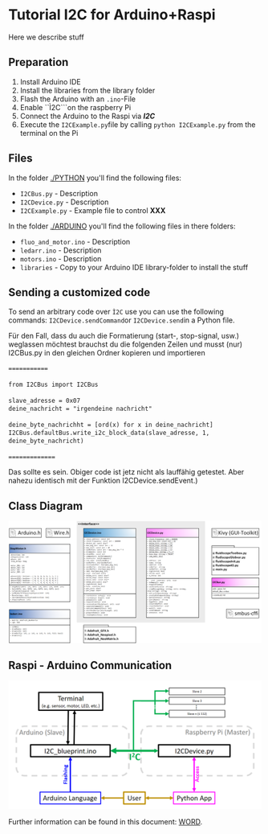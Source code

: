 # Tutorial I2C for Arduino+Raspi 

Here we describe stuff


## Preparation 
1. Install Arduino IDE 
2. Install the libraries from the library folder
3. Flash the Arduino with an ```.ino```-File
4. Enable ``Ì2C```on the raspberry Pi
5. Connect the Arduino to the Raspi via ***I2C***
6. Execute the ```I2CExample.py```file by calling ```python I2CExample.py``` from the terminal on the Pi

## Files 
In the folder [./PYTHON](./PYTHON) you'll find the following files:

- ```I2CBus.py``` - Description
- ```I2CDevice.py``` - Description
- ```I2CExample.py``` - Example file to control **XXX**

In the folder [./ARDUINO](./ARDUINO) you'll find the following files in there folders:

- ```fluo_and_motor.ino``` - Description
- ```ledarr.ino``` - Description
- ```motors.ino``` - Description
- ```libraries``` - Copy to your Arduino IDE library-folder  to install the stuff


## Sending a customized code 
To send an arbitrary code over ```Ì2C``` use you can use the following commands: ```I2CDevice.sendCommand```or ```I2CDevice.send```in a Python file. 

Für den Fall, dass du auch die Formatierung (start-, stop-signal, usw.) weglassen möchtest
brauchst du die folgenden Zeilen und musst (nur) I2CBus.py in den gleichen Ordner kopieren und importieren 

```
===========

from I2CBus import I2CBus

slave_adresse = 0x07
deine_nachricht = "irgendeine nachricht"
 
deine_byte_nachrichht = [ord(x) for x in deine_nachricht]
I2CBus.defaultBus.write_i2c_block_data(slave_adresse, 1, deine_byte_nachricht)

=============
```

Das sollte es sein. Obiger code ist jetz nicht als lauffähig getestet. Aber nahezu identisch mit der Funktion I2CDevice.sendEvent.)


## Class Diagram
<p align="center">
<img src="./IMAGES/class_diagram_i2c.png" width=600">
</p>


## Raspi - Arduino Communication
<p align="center">
<img src="./IMAGES/i2c_sketch_raw.png" width=600">
</p>


Further information can be found in this document: [WORD](./IMAGES/QuickStartGuide_I2C.docx).


